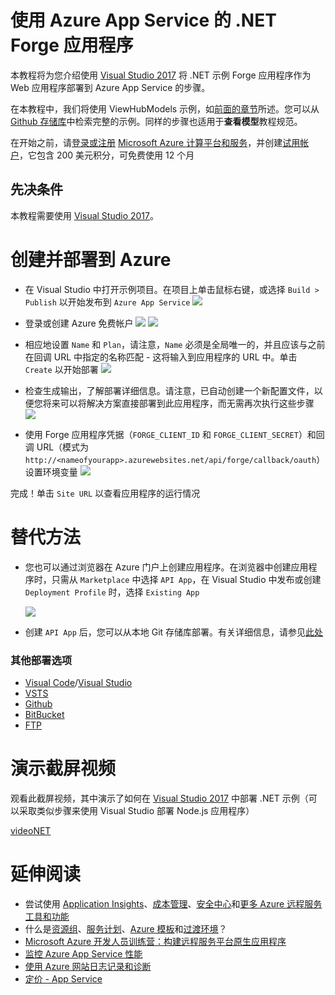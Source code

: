 # 使用 Azure App Service 的 .NET Forge 应用程序

本教程将为您介绍使用 [Visual Studio 2017](https://visualstudio.microsoft.com/vs/) 将 .NET 示例 Forge 应用程序作为 Web 应用程序部署到 Azure App Service 的步骤。

在本教程中，我们将使用 ViewHubModels 示例，如[前面的章节](/zh-CN/tutorials/viewhubmodels)所述。您可以从 [Github 存储库](https://github.com/Autodesk-Forge/learn.forge.viewhubmodels/tree/net)中检索完整的示例。同样的步骤也适用于**查看模型**教程规范。

在开始之前，请[登录或注册](https://signup.azure.com/) [Microsoft Azure 计算平台和服务](https://azure.microsoft.com/)，并创建[试用帐户](https://azure.microsoft.com/en-us/free/?cdn=disable)，它包含 200 美元积分，可免费使用 12 个月

## 先决条件

本教程需要使用 [Visual Studio 2017](https://visualstudio.microsoft.com/vs/)。

# 创建并部署到 Azure

- 在 Visual Studio 中打开示例项目。在项目上单击鼠标右键，或选择 ```Build > Publish``` 以开始发布到 ```Azure App Service``` ![](_media/deployment/azure/create_web_app_net.png)

- 登录或创建 Azure 免费帐户 ![](_media/deployment/azure/create_web_app_net_2.png) ![](_media/deployment/azure/create_web_app_net_3.png)

- 相应地设置 ```Name``` 和 ```Plan```，请注意，```Name``` 必须是全局唯一的，并且应该与之前在回调 URL 中指定的名称匹配 - 这将输入到应用程序的 URL 中。单击 ```Create``` 以开始部署 ![](_media/deployment/azure/create_web_app_net_4.png)

- 检查生成输出，了解部署详细信息。请注意，已自动创建一个新配置文件，以便您将来可以将解决方案直接部署到此应用程序，而无需再次执行这些步骤 ![](_media/deployment/azure/net_app_published_result.png)

- 使用 Forge 应用程序凭据（```FORGE_CLIENT_ID``` 和 ```FORGE_CLIENT_SECRET```）和回调 URL（模式为 ```http://<nameofyourapp>.azurewebsites.net/api/forge/callback/oauth```）设置环境变量 ![](_media/deployment/azure/vsAppSettings.png)

完成！单击 ```Site URL``` 以查看应用程序的运行情况

# 替代方法

- 您也可以通过浏览器在 Azure 门户上创建应用程序。在浏览器中创建应用程序时，只需从 ```Marketplace``` 中选择 ```API App```，在 Visual Studio 中发布或创建 ```Deployment Profile``` 时，选择 ```Existing App```

  ![](_media/deployment/azure/app_dashboard.png)
- 创建 ```API App``` 后，您可以从本地 Git 存储库部署。有关详细信息，请参见[此处](/zh-CN/deployment/azure/node)

### 其他部署选项
- [Visual Code](https://azure.microsoft.com/en-us/blog/visual-studio-code-and-azure-app-service-a-perfect-fit/)/[Visual Studio](../node)
- [VSTS](https://docs.microsoft.com/en-us/labs/devops/deployazurefunctionswithvsts/)
- [Github](https://blogs.msdn.microsoft.com/benjaminperkins/2017/05/10/deploy-github-source-code-repositories-to-an-azure-app-service/)
- [BitBucket](https://confluence.atlassian.com/bitbucket/deploy-to-microsoft-azure-900820699.html)
- [FTP](https://docs.microsoft.com/en-us/azure/app-service/deploy-ftp)

# 演示截屏视频

观看此截屏视频，其中演示了如何在 [Visual Studio 2017](https://visualstudio.microsoft.com/vs/) 中部署 .NET 示例（可以采取类似步骤来使用 Visual Studio 部署 Node.js 应用程序）

[videoNET](https://www.youtube.com/embed/dDg-fQ7SHAQ ':include :type=iframe width=100% height=400px')

# 延伸阅读
<!--
This will be live soon (as another version of the tutorial)
- Adapt this sample app to the [.NET Core Framework](https://docs.microsoft.com/en-us/dotnet/core/) and deploy it as a [Azure Web App](/zh-CN/deployment/azure/node)
-->
- 尝试使用 [Application Insights](https://azure.microsoft.com/en-us/services/monitor/)、[成本管理](https://portal.azure.com/#blade/Microsoft_Azure_Billing/ModernBillingMenuBlade/Overview)、[安全中心](https://portal.azure.com/#blade/Microsoft_Azure_Security/SecurityMenuBlade/18)和[更多 Azure 远程服务工具和功能](https://azure.microsoft.com/en-us/services/)
- 什么是[资源组](https://docs.microsoft.com/en-us/azure/azure-resource-manager/resource-group-overview)、[服务计划](https://azure.microsoft.com/en-us/pricing/details/app-service/plans/)、[Azure 模板](https://azure.microsoft.com/en-us/resources/templates/)和[过渡环境](https://docs.microsoft.com/en-us/azure/app-service/deploy-staging-slots)？
- [Microsoft Azure 开发人员训练营：构建远程服务平台原生应用程序](https://mva.microsoft.com/en-us/training-courses/microsoft-azure-developer-camp-build-a-cloud-native-app-8299)
- [监控 Azure App Service 性能](https://docs.microsoft.com/en-us/azure/application-insights/app-insights-azure-web-apps)
- [使用 Azure 网站日志记录和诊断](https://azure.microsoft.com/en-us/resources/videos/azure-web-site-logging-and-diagnostics/)
- [定价 - App Service](https://azure.microsoft.com/en-us/pricing/details/app-service/windows/)
